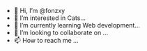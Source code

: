 - 👋 Hi, I’m @fonzxy
- 👀 I’m interested in Cats...
- 🌱 I’m currently learning Web development...
- 💞️ I’m looking to collaborate on ...
- 📫 How to reach me ...

<!---
fonzxy/fonzxy is a ✨ special ✨ repository because its `README.md` (this file) appears on your GitHub profile.
You can click the Preview link to take a look at your changes.
--->
